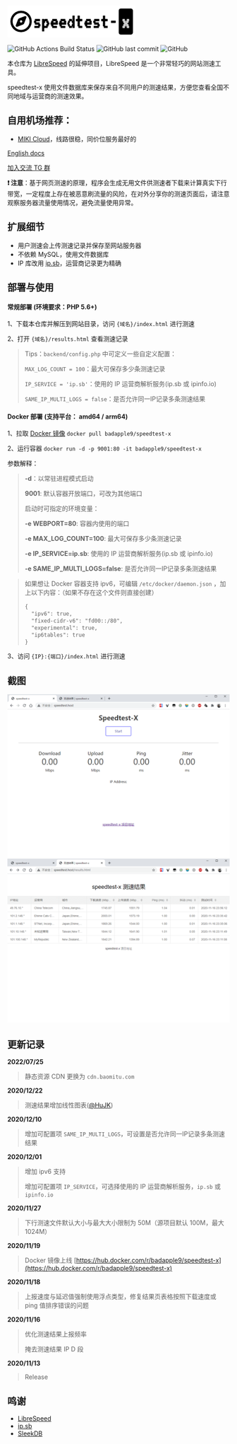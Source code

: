 <img src='https://raw.githubusercontent.com/BadApple9/images/main/logo.png'></img>

![GitHub Actions Build Status](https://img.shields.io/github/workflow/status/badapple9/speedtest-x/Build%20Docker%20Image) ![GitHub last commit](https://img.shields.io/github/last-commit/badapple9/speedtest-x) ![GitHub](https://img.shields.io/github/license/badapple9/speedtest-x)

本仓库为 [LibreSpeed](https://github.com/librespeed/speedtest) 的延伸项目，LibreSpeed 是一个非常轻巧的网站测速工具。

speedtest-x 使用文件数据库来保存来自不同用户的测速结果，方便您查看全国不同地域与运营商的测速效果。

## 自用机场推荐：
 - [MIKI Cloud](https://miki.la/#/register?code=IZg5ZEIH)，线路很稳，同价位服务最好的

[English docs](https://github.com/BadApple9/speedtest-x/blob/master/README.md)

[加入交流 TG 群](https://t.me/xiaozhu5)

**❗ 注意**：基于网页测速的原理，程序会生成无用文件供测速者下载来计算真实下行带宽，一定程度上存在被恶意刷流量的风险，在对外分享你的测速页面后，请注意观察服务器流量使用情况，避免流量使用异常。

## 扩展细节
 - 用户测速会上传测速记录并保存至网站服务器
 - 不依赖 MySQL，使用文件数据库
 - IP 库改用 [ip.sb](https://ip.sb)，运营商记录更为精确

## 部署与使用

#### 常规部署 (环境要求：PHP 5.6+)

1、下载本仓库并解压到网站目录，访问 `{域名}/index.html` 进行测速

2、打开 `{域名}/results.html` 查看测速记录 

> Tips：`backend/config.php` 中可定义一些自定义配置：
> 
> `MAX_LOG_COUNT = 100`：最大可保存多少条测速记录
>
> `IP_SERVICE = 'ip.sb'`：使用的 IP 运营商解析服务(ip.sb 或 ipinfo.io)
>
> `SAME_IP_MULTI_LOGS = false`：是否允许同一IP记录多条测速结果

#### Docker 部署 (支持平台： amd64 / arm64)

1、拉取 [Docker 镜像](https://hub.docker.com/r/badapple9/speedtest-x) `docker pull badapple9/speedtest-x`

2、运行容器 `docker run -d -p 9001:80 -it badapple9/speedtest-x`   

参数解释：
> **-d**：以常驻进程模式启动
>
> **9001**: 默认容器开放端口，可改为其他端口
>
> 启动时可指定的环境变量：
>
> **-e WEBPORT=80**: 容器内使用的端口
>
> **-e MAX_LOG_COUNT=100**: 最大可保存多少条测速记录
>
> **-e IP_SERVICE=ip.sb**: 使用的 IP 运营商解析服务(ip.sb 或 ipinfo.io)
>
> **-e SAME_IP_MULTI_LOGS=false**: 是否允许同一IP记录多条测速结果

> 如果想让 Docker 容器支持 ipv6，可编辑 `/etc/docker/daemon.json` ，加上以下内容：（如果不存在这个文件则直接创建）
> ```
> {
>   "ipv6": true,
>   "fixed-cidr-v6": "fd00::/80",
>   "experimental": true,
>   "ip6tables": true
> }
> ```

3、访问 `{IP}:{端口}/index.html` 进行测速

## 截图

![index](https://raw.githubusercontent.com/BadApple9/images/main/indexdemo.png)
![results](https://raw.githubusercontent.com/BadApple9/images/main/resultsdemo.png)

## 更新记录

**2022/07/25**

> 静态资源 CDN 更换为 `cdn.baomitu.com`

**2020/12/22**

> 测速结果增加线性图表([@HuJK](https://github.com/HuJK))

**2020/12/10**

> 增加可配置项 `SAME_IP_MULTI_LOGS`，可设置是否允许同一IP记录多条测速结果

**2020/12/01**

> 增加 ipv6 支持
>
> 增加可配置项 `IP_SERVICE`，可选择使用的 IP 运营商解析服务，`ip.sb` 或 `ipinfo.io`

**2020/11/27**

> 下行测速文件默认大小与最大大小限制为 50M（源项目默认 100M，最大 1024M）

**2020/11/19**

> Docker 镜像上线 [https://hub.docker.com/r/badapple9/speedtest-x](https://hub.docker.com/r/badapple9/speedtest-x)

**2020/11/18**

> 上报速度与延迟值强制使用浮点类型，修复结果页表格按照下载速度或 ping 值排序错误的问题

**2020/11/16**

> 优化测速结果上报频率
>
> 掩去测速结果 IP D 段

**2020/11/13**

> Release

## 鸣谢
 - [LibreSpeed](https://github.com/librespeed/speedtest)
 - [ip.sb](https://ip.sb)
 - [SleekDB](https://github.com/rakibtg/SleekDB)
